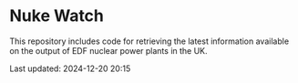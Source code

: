 # Nuke Watch

This repository includes code for retrieving the latest information available on the output of EDF nuclear power plants in the UK.

Last updated: 2024-12-20 20:15